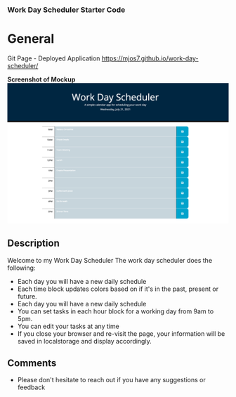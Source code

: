### Work Day Scheduler Starter Code

# General

Git Page - Deployed Application
https://mjos7.github.io/work-day-scheduler/


**Screenshot of Mockup**
![Screenshot of Mockup](./assets/img/work-day-scheduler-mockup.png?raw=true)

## Description

Welcome to my Work Day Scheduler
The work day scheduler does the following:

- Each day you will have a new daily schedule
- Each time block updates colors based on if it's in the past, present or future.
- Each day you will have a new daily schedule
- You can set tasks in each hour block for a working day from 9am to 5pm.
- You can edit your tasks at any time
- If you close your browser and re-visit the page, your information will be saved in localstorage and display accordingly.

## Comments

- Please don't hesitate to reach out if you have any suggestions or feedback
